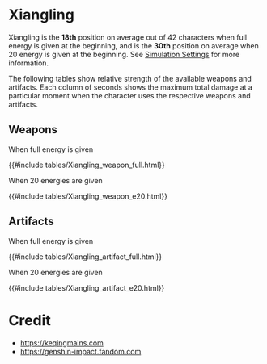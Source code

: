 # Xiangling

Xiangling is the **18th** position on average out of 42
characters when full energy is given at the beginning, and is the
**30th** position on average when 20 energy is given at the
beginning. See [Simulation Settings](./simulation_settings.md) for more
information.

The following tables show relative strength of the available weapons and
artifacts. Each column of seconds shows the maximum total damage at a
particular moment when the character uses the respective weapons and
artifacts.

## Weapons

When full energy is given

{{#include tables/Xiangling_weapon_full.html}}

When 20 energies are given

{{#include tables/Xiangling_weapon_e20.html}}

## Artifacts

When full energy is given

{{#include tables/Xiangling_artifact_full.html}}

When 20 energies are given

{{#include tables/Xiangling_artifact_e20.html}}

# Credit

- <https://keqingmains.com>
- <https://genshin-impact.fandom.com>
